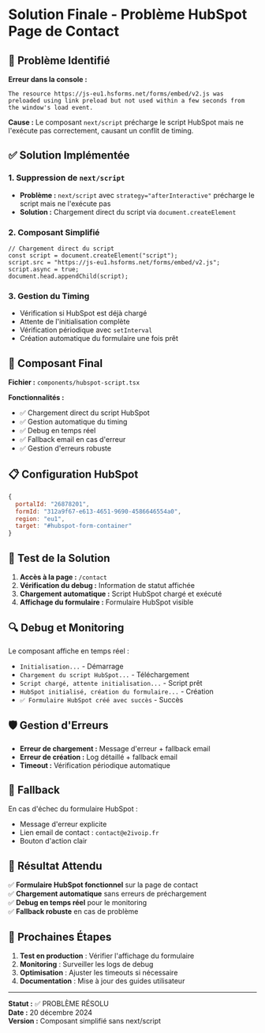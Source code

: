 # Solution Finale - Problème HubSpot Page de Contact

## 🎯 Problème Identifié

**Erreur dans la console :**

```
The resource https://js-eu1.hsforms.net/forms/embed/v2.js was preloaded using link preload but not used within a few seconds from the window's load event.
```

**Cause :** Le composant `next/script` précharge le script HubSpot mais ne l'exécute pas correctement, causant un conflit de timing.

## ✅ Solution Implémentée

### 1. Suppression de `next/script`

- **Problème :** `next/script` avec `strategy="afterInteractive"` précharge le script mais ne l'exécute pas
- **Solution :** Chargement direct du script via `document.createElement`

### 2. Composant Simplifié

```tsx
// Chargement direct du script
const script = document.createElement("script");
script.src = "https://js-eu1.hsforms.net/forms/embed/v2.js";
script.async = true;
document.head.appendChild(script);
```

### 3. Gestion du Timing

- Vérification si HubSpot est déjà chargé
- Attente de l'initialisation complète
- Vérification périodique avec `setInterval`
- Création automatique du formulaire une fois prêt

## 🔧 Composant Final

**Fichier :** `components/hubspot-script.tsx`

**Fonctionnalités :**

- ✅ Chargement direct du script HubSpot
- ✅ Gestion automatique du timing
- ✅ Debug en temps réel
- ✅ Fallback email en cas d'erreur
- ✅ Gestion d'erreurs robuste

## 📋 Configuration HubSpot

```javascript
{
  portalId: "26878201",
  formId: "312a9f67-e613-4651-9690-4586646554a0",
  region: "eu1",
  target: "#hubspot-form-container"
}
```

## 🚀 Test de la Solution

1. **Accès à la page :** `/contact`
2. **Vérification du debug :** Information de statut affichée
3. **Chargement automatique :** Script HubSpot chargé et exécuté
4. **Affichage du formulaire :** Formulaire HubSpot visible

## 🔍 Debug et Monitoring

Le composant affiche en temps réel :

- `Initialisation...` - Démarrage
- `Chargement du script HubSpot...` - Téléchargement
- `Script chargé, attente initialisation...` - Script prêt
- `HubSpot initialisé, création du formulaire...` - Création
- `✅ Formulaire HubSpot créé avec succès` - Succès

## 🛡️ Gestion d'Erreurs

- **Erreur de chargement :** Message d'erreur + fallback email
- **Erreur de création :** Log détaillé + fallback email
- **Timeout :** Vérification périodique automatique

## 📱 Fallback

En cas d'échec du formulaire HubSpot :

- Message d'erreur explicite
- Lien email de contact : `contact@e2ivoip.fr`
- Bouton d'action clair

## 🎉 Résultat Attendu

✅ **Formulaire HubSpot fonctionnel** sur la page de contact  
✅ **Chargement automatique** sans erreurs de préchargement  
✅ **Debug en temps réel** pour le monitoring  
✅ **Fallback robuste** en cas de problème

## 🔄 Prochaines Étapes

1. **Test en production** : Vérifier l'affichage du formulaire
2. **Monitoring** : Surveiller les logs de debug
3. **Optimisation** : Ajuster les timeouts si nécessaire
4. **Documentation** : Mise à jour des guides utilisateur

---

**Statut :** ✅ PROBLÈME RÉSOLU  
**Date :** 20 décembre 2024  
**Version :** Composant simplifié sans next/script
